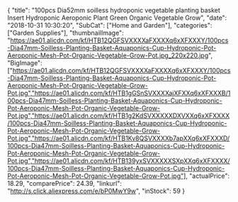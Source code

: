 {
	"title": "100pcs Dia52mm soilless hydroponic vegetable planting basket Insert Hydroponic Aeroponic Plant Green Organic Vegetable Grow",
	"date": "2018-10-31 10:30:20",
	"SubCat": ["Home and Garden"],
	"categories": ["Garden Supplies"],
	"thumbnailImage": "https://ae01.alicdn.com/kf/HTB12QGFSVXXXXaFXXXXq6xXFXXXY/100pcs-Dia47mm-Soilless-Planting-Basket-Aquaponics-Cup-Hydroponic-Pot-Aeroponic-Mesh-Pot-Organic-Vegetable-Grow-Pot.jpg_220x220.jpg",
	"BigImage": ["https://ae01.alicdn.com/kf/HTB12QGFSVXXXXaFXXXXq6xXFXXXY/100pcs-Dia47mm-Soilless-Planting-Basket-Aquaponics-Cup-Hydroponic-Pot-Aeroponic-Mesh-Pot-Organic-Vegetable-Grow-Pot.jpg","https://ae01.alicdn.com/kf/HTB1gGSnSVXXXXajXFXXq6xXFXXXB/100pcs-Dia47mm-Soilless-Planting-Basket-Aquaponics-Cup-Hydroponic-Pot-Aeroponic-Mesh-Pot-Organic-Vegetable-Grow-Pot.jpg","https://ae01.alicdn.com/kf/HTB1g2KdSVXXXXXDXVXXq6xXFXXXX/100pcs-Dia47mm-Soilless-Planting-Basket-Aquaponics-Cup-Hydroponic-Pot-Aeroponic-Mesh-Pot-Organic-Vegetable-Grow-Pot.jpg","https://ae01.alicdn.com/kf/HTB1Kv8QSVXXXXb7apXXq6xXFXXXD/100pcs-Dia47mm-Soilless-Planting-Basket-Aquaponics-Cup-Hydroponic-Pot-Aeroponic-Mesh-Pot-Organic-Vegetable-Grow-Pot.jpg","https://ae01.alicdn.com/kf/HTB139yxSVXXXXXSXpXXq6xXFXXXX/100pcs-Dia47mm-Soilless-Planting-Basket-Aquaponics-Cup-Hydroponic-Pot-Aeroponic-Mesh-Pot-Organic-Vegetable-Grow-Pot.jpg"],
	"actualPrice": 18.29,
	"comparePrice": 24.39,
	"linkurl": "http://s.click.aliexpress.com/e/bP0MwY9w",
	"inStock": 59
}
